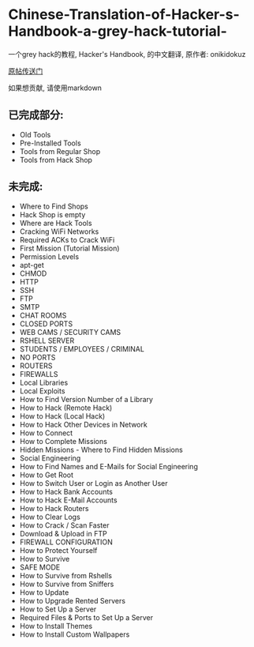 # Chinese-Translation-of-Hacker-s-Handbook-a-grey-hack-tutorial-

一个grey hack的教程, Hacker's Handbook, 的中文翻译, 原作者: onikidokuz

[原帖传送门](https://steamcommunity.com/sharedfiles/filedetails/?id=1905138308)

如果想贡献, 请使用markdown

## 已完成部分:
- Old Tools
- Pre-Installed Tools
- Tools from Regular Shop
- Tools from Hack Shop

## 未完成:
- Where to Find Shops
- Hack Shop is empty
- Where are Hack Tools
- Cracking WiFi Networks
- Required ACKs to Crack WiFi
- First Mission (Tutorial Mission)
- Permission Levels
- apt-get
- CHMOD
- HTTP
- SSH
- FTP
- SMTP
- CHAT ROOMS
- CLOSED PORTS
- WEB CAMS / SECURITY CAMS
- RSHELL SERVER
- STUDENTS / EMPLOYEES / CRIMINAL
- NO PORTS
- ROUTERS
- FIREWALLS
- Local Libraries
- Local Exploits
- How to Find Version Number of a Library
- How to Hack (Remote Hack)
- How to Hack (Local Hack)
- How to Hack Other Devices in Network
- How to Connect
- How to Complete Missions
- Hidden Missions - Where to Find Hidden Missions
- Social Engineering
- How to Find Names and E-Mails for Social Engineering
- How to Get Root
- How to Switch User or Login as Another User
- How to Hack Bank Accounts
- How to Hack E-Mail Accounts
- How to Hack Routers
- How to Clear Logs
- How to Crack / Scan Faster
- Download & Upload in FTP
- FIREWALL CONFIGURATION
- How to Protect Yourself
- How to Survive
- SAFE MODE
- How to Survive from Rshells
- How to Survive from Sniffers
- How to Update
- How to Upgrade Rented Servers
- How to Set Up a Server
- Required Files & Ports to Set Up a Server
- How to Install Themes
- How to Install Custom Wallpapers